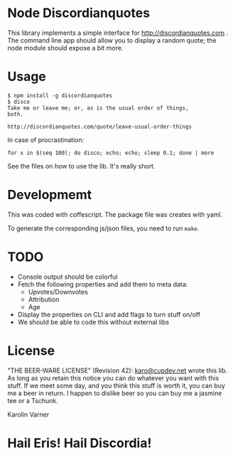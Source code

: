 # Node Discordianquotes

This library implements a simple interface for
http://discordianquotes.com .
The command line app should allow you to display a random
quote; the node module should expose a bit more.

# Usage

```
$ npm install -g discordianquotes
$ disco
Take me or leave me; or, as is the usual order of things,
both.

http://discordianquotes.com/quote/leave-usual-order-things
```

In case of procrastination:
```
for x in $(seq 100); do disco; echo; echo; sleep 0.1; done | more
```

See the files on how to use the lib. It's really short.

# Developmemt

This was coded with coffescript.
The package file was creates with yaml.

To generate the corresponding js/json files, you need to run
`make`.

# TODO

* Console output should be colorful
* Fetch the following properties and add them to meta data:
  * Upvotes/Downvotes
  * Attribution
  * Age
* Display the properties on CLI and add flags to turn stuff
  on/off
* We should be able to code this without external libs

# License

"THE BEER-WARE LICENSE" (Revision 42):
<karo@cupdev.net> wrote this lib. As long as you retain this
notice you can do whatever you want with this stuff.
If we meet some day, and you think this stuff is worth it,
you can buy me a beer in return.
I happen to dislike beer so you can buy me a jasmine tee or
a Tschunk.

Karolin Varner

# Hail Eris! Hail Discordia!
